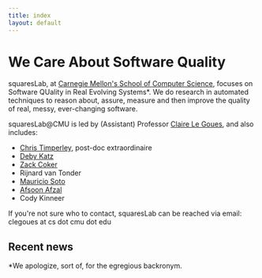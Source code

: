 ```yaml
---
title: index
layout: default
---
```


# We Care About Software Quality

squaresLab, at <a href="https://http://www.cs.cmu.edu/">Carnegie Mellon's
School of Computer Science</a>, focuses on Software QUality in Real Evolving
Systems*. We do research in automated techniques to reason about, assure,
measure and then improve the quality of real, messy, ever-changing
software.

squaresLab@CMU is led by (Assistant) Professor [Claire Le Goues](http://www.clairelegoues.com), and also includes:

*   [Chris Timperley](http://www.christimperley.co.uk), post-doc extraordinaire
*   [Deby Katz](http://www.cs.cmu.edu/~dskatz/)
*   [Zack Coker](http://www.andrew.cmu.edu/user/zfc/)
*   Rijnard van Tonder
*   [Mauricio Soto](http://www.cs.cmu.edu/~msotogon/) 
*   [Afsoon Afzal](http://www.cs.cmu.edu/~afsoona) 
*   Cody Kinneer


If you're not sure who to contact, squaresLab can be reached via email: clegoues at cs dot cmu dot edu

## Recent news


*We apologize, sort of, for the egregious backronym.

